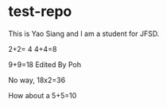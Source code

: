 # test-repo

This is Yao Siang and I am a student for JFSD.

2+2= 4 4+4=8

9+9=18 Edited By Poh

No way, 18x2=36

How about a 5+5=10